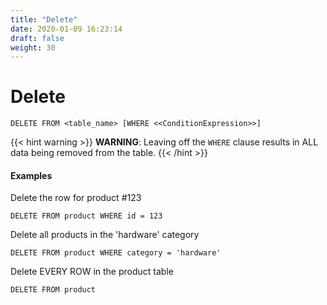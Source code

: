 ```yaml
---
title: "Delete"
date: 2020-01-09 16:23:14
draft: false
weight: 30
---
```


# Delete

```mysql
DELETE FROM <table_name> [WHERE <<ConditionExpression>>]
```

{{< hint warning >}}
**WARNING**: Leaving off the `WHERE` clause results in ALL data being removed from the table.
{{< /hint >}}

#### Examples

Delete the row for product #123

```mysql
DELETE FROM product WHERE id = 123
```

Delete all products in the 'hardware' category

```mysql
DELETE FROM product WHERE category = 'hardware'
```

Delete EVERY ROW in the product table

```mysql
DELETE FROM product
```